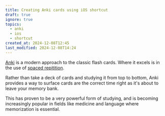```yaml
---
title: Creating Anki cards using iOS shortcut
draft: true
ignore: true
topics:
  - anki
  - ios
  - shortcut
created_at: 2024-12-08T12:45
last_modified: 2024-12-08T14:24
---
```


[Anki](https://apps.ankiweb.net/) is a modern approach to the classic flash cards. Where it excels is in the use of [spaced repitition](https://en.wikipedia.org/wiki/Spaced_repetition).

Rather than take a deck of cards and studying it from top to bottom, Anki provides a way to surface cards are the correct time right as it's about to leave your memory bank. 

This has proven to be a very powerful form of studying, and is becoming increasingly popular in fields like medicine and language where memorization is essential.

## 

